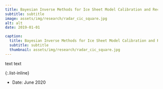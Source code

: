 ```yaml
---
title: Bayesian Inverse Methods for Ice Sheet Model Calibration and Reconstruction
subtitle: subtitle
image: assets/img/research/radar_cic_square.jpg
alt: alt
date: 2019-01-01

caption:
  title: Bayesian Inverse Methods for Ice Sheet Model Calibration and Reconstruction
  subtitle: subtitle
  thumbnail: assets/img/research/radar_cic_square.jpg
---
```

text text

{:.list-inline}
- Date: June 2020

